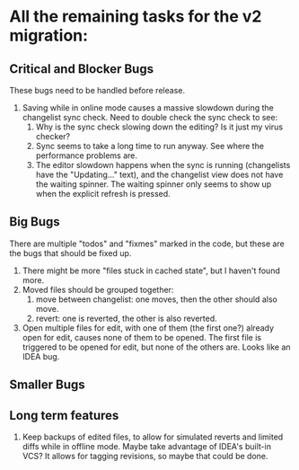 # All the remaining tasks for the v2 migration:


## Critical and Blocker Bugs

These bugs need to be handled before release.

1. Saving while in online mode causes a massive slowdown during the
   changelist sync check.  Need to double check the sync check to
   see:
    1. Why is the sync check slowing down the editing?  Is it just
       my virus checker?
    1. Sync seems to take a long time to run anyway.  See where the
       performance problems are.
    1. The editor slowdown happens when the sync is running (changelists
       have the "Updating..." text), and the changelist view does not
       have the waiting spinner.  The waiting spinner only seems to
       show up when the explicit refresh is pressed.


## Big Bugs

There are multiple "todos" and "fixmes" marked in the code, but these are the bugs
that should be fixed up.

1. There might be more "files stuck in cached state", but I haven't found more.
1. Moved files should be grouped together:
    1. move between changelist: one moves, then the other should also move.
    1. revert: one is reverted, the other is also reverted.
1. Open multiple files for edit, with one of them (the first one?) already
   open for edit, causes none of them to be opened.
   The first file is triggered to be opened for edit, but none of the
   others are.  Looks like an IDEA bug.



## Smaller Bugs


## Long term features

1. Keep backups of edited files, to allow for simulated reverts and limited diffs while in
   offline mode.  Maybe take advantage of IDEA's built-in VCS?  It allows for tagging
   revisions, so maybe that could be done.
